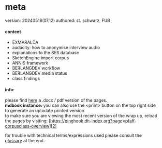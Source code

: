 # meta
version: 20240518(07.12)
authored: st. schwarz, FUB

#### content

- EXMARALDA
- audacity: how to anonymise interview audio
- explanations to the SES database
- SketchEngine import corpus
- ANNIS framework
- BERLANGDEV workflow
- BERLANGDEV media status
- class findings

#### info:
please find [here][1] a .docx / pdf version of the pages.  
**mdbook instance:** you can also use the \<print\> button on the top right side to generate an uptodate printed version.  
to make sure you are viewing the most recent version of the wrap up, reload the pages by visiting: [https://pinghook.dh-index.org?page=pfaff-corpusclass-overview][2]  

for trouble with technical terms/expressions used please consult the [glossary][3] at the end.

[1]:	https://esteeschwarz.github.io/HU-LX/pfaff_corpusclass-overview.docx
[2]:	https://pinghook.dh-index.org?page=pfaff-corpusclass-overview
[3]:	glossaryannex-on-a-funny-note.html#to-avoid-further-confusion
